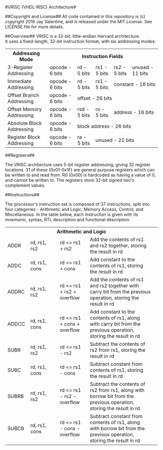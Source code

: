 #VRISC (VHDL-RISC) Architecture#

##Copyright and License##
All code contained in this repository is (c) copyright 2016 Jay Valentine, and is released under the MIT License.
See LICENSE file for more details.

##Overview##
VRISC is a 32-bit, little-endian Harvard architecture. <br>
It uses a fixed-length, 32-bit instruction format, with six addressing modes:
<table>
  <tr>
    <th>Addressing Mode</th>
    <th colspan="5">Instruction Fields</th>
  </tr>
  
  <tr>
    <td>3-Register Addressing</td>
    <td>opcode - 6 bits</td>
    <td>rd - 5 bits</td>
    <td>rs1 - 5 bits</td>
    <td>rs2 - 5 bits</td>
    <td>unused - 11 bits</td>
  </tr>
  
  <tr>
    <td>Immediate Addressing</td>
    <td>opcode - 6 bits</td>
    <td>rd - 5 bits</td>
    <td>rs1 - 5 bits</td>
    <td colspan="2">constant - 16 bits</td>
  </tr>
  
  <tr>
    <td>Offset Branch Addressing</td>
    <td>opcode - 6 bits</td>
    <td colspan="4">offset - 26 bits</td>
  </tr>
  
  <tr>
    <td>Offset Memory Addressing</td>
    <td>opcode - 6 bits</td>
    <td>rsd - 5 bits</td>
    <td>ro - 5 bits</td>
    <td colspan="2">address - 16 bits</td>
  </tr>
  
  <tr>
    <td>Absolute Block Addressing</td>
    <td>opcode - 6 bits</td>
    <td colspan="4">block address - 26 bits</td>
  </tr>
  
  <tr>
    <td>Register Block Addressing</td>
    <td>opcode - 6 bits</td>
    <td>ra - 5 bits</td>
    <td colspan="3">unused - 21 bits</td>
  </tr>
</table>
    
##Registers##

The VRISC architecture uses 5-bit register addressing, giving 32 register locations. 31 of these (0x01-0x1F) are general purpose registers which can be written to and read from. R0 (0x00) is hardcoded as having a value of 0, and cannot be written to. The registers store 32-bit signed two's complement values.

##Instructions##

The processor's instruction set is composed of 37 instructions, split into four categories - Arithmetic and Logic, Memory Access, Control, and Miscellaneous. In the table below, each instruction is given with its mnemonic, syntax, RTL description and functional description.

<table>
  <colgroup>
    <col width="15%" />
    <col width="20%" />
    <col width="20%" />
    <col width="45%" />
  </colgroup>
  <tr>
    <th colspan="5">Arithmetic and Logic</th>
  </tr>
  
  <tr>
    <td>ADDR</td>
    <td>rd, rs1, rs2</td>
    <td>rd <= rs1 + rs2</td>
    <td>Add the contents of rs1 and rs2 together, storing the result in rd</td>
  </tr>
  <tr>
    <td>ADDC</td>
    <td>rd, rs1, cons</td>
    <td>rd <= rs1 + cons</td>
    <td>Add constant to the contents of rs1, storing the result in rd</td>
  </tr>
  <tr>
    <td>ADDRC</td>
    <td>rd, rs1, rs2</td>
    <td>rd <= rs1 + rs2 + overflow</td>
    <td>Add the contents of rs1 and rs2 together with carry bit from the previous operation, storing the result in rd</td>
  </tr>
  <tr>
    <td>ADDCC</td>
    <td>rd, rs1, cons</td>
    <td>rd <= rs1 + cons + overflow</td>
    <td>Add constant to the contents of rs1, along with carry bit from the previous operation, storing the result in rd</td>
  </tr>
  
  <tr>
    <td>SUBR</td>
    <td>rd, rs1, rs2</td>
    <td>rd <= rs1 - rs2</td>
    <td>Subtract the contents of rs2 from rs1, storing the result in rd</td>
  </tr>
  <tr>
    <td>SUBC</td>
    <td>rd, rs1, cons</td>
    <td>rd <= rs1 - cons</td>
    <td>Subtract constant from contents of rs1, storing the result in rd</td>
  </tr>
  <tr>
    <td>SUBRB</td>
    <td>rd, rs1, rs2</td>
    <td>rd <= rs1 - rs2 - overflow</td>
    <td>Subtract the contents of rs2 from rs1, along with borrow bit from the previous operation, storing the result in rd<td>
  </tr>
  <tr>
    <td>SUBCB</td>
    <td>rd, rs1, cons</td>
    <td>rd <= rs1 - cons - overflow</td>
    <td>Subtract constant from contents of rs1, along with borrow bit from the previous operation, storing the result in rd</td>
  </tr>
  
  
  
</table>
